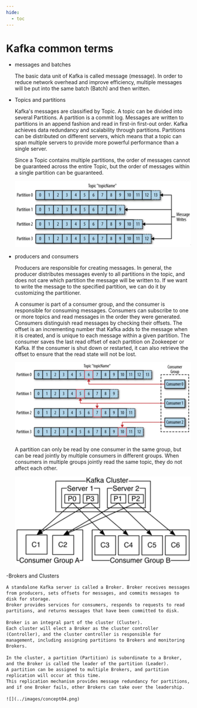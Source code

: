 ```yaml
---
hide:
  - toc
---
```


# Kafka common terms

- messages and batches

    The basic data unit of Kafka is called message (message). In order to reduce network overhead and improve efficiency, multiple messages will be put into the same batch (Batch) and then written.

- Topics and partitions

    Kafka's messages are classified by Topic. A topic can be divided into several Partitions. A partition is a commit log.
    Messages are written to partitions in an append fashion and read in first-in first-out order.
    Kafka achieves data redundancy and scalability through partitions. Partitions can be distributed on different servers, which means that a topic can span multiple servers to provide more powerful performance than a single server.

    Since a Topic contains multiple partitions, the order of messages cannot be guaranteed across the entire Topic, but the order of messages within a single partition can be guaranteed.

    ![](../images/concept01.png)

- producers and consumers

    Producers are responsible for creating messages. In general, the producer distributes messages evenly to all partitions in the topic, and does not care which partition the message will be written to.
    If we want to write the message to the specified partition, we can do it by customizing the partitioner.

    A consumer is part of a consumer group, and the consumer is responsible for consuming messages. Consumers can subscribe to one or more topics and read messages in the order they were generated.
    Consumers distinguish read messages by checking their offsets.
    The offset is an incrementing number that Kafka adds to the message when it is created, and is unique to each message within a given partition.
    The consumer saves the last read offset of each partition on Zookeeper or Kafka. If the consumer is shut down or restarted, it can also retrieve the offset to ensure that the read state will not be lost.

    ![](../images/concept02.png)

    A partition can only be read by one consumer in the same group, but can be read jointly by multiple consumers in different groups.
    When consumers in multiple groups jointly read the same topic, they do not affect each other.

    ![](../images/concept03.png)

-Brokers and Clusters

    A standalone Kafka server is called a Broker. Broker receives messages from producers, sets offsets for messages, and commits messages to disk for storage.
    Broker provides services for consumers, responds to requests to read partitions, and returns messages that have been committed to disk.
    
    Broker is an integral part of the cluster (Cluster).
    Each cluster will elect a Broker as the cluster controller (Controller), and the cluster controller is responsible for management, including assigning partitions to Brokers and monitoring Brokers.
    
    In the cluster, a partition (Partition) is subordinate to a Broker, and the Broker is called the leader of the partition (Leader).
    A partition can be assigned to multiple Brokers, and partition replication will occur at this time.
    This replication mechanism provides message redundancy for partitions, and if one Broker fails, other Brokers can take over the leadership.

    ![](../images/concept04.png)